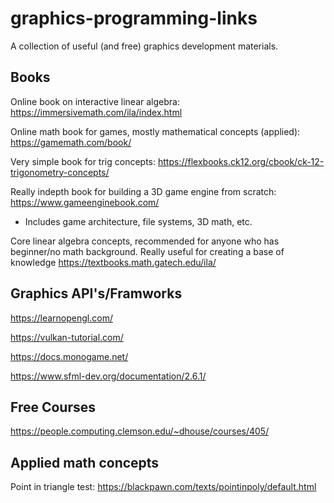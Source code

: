 # graphics-programming-links
A collection of useful (and free) graphics development materials.

<h2> Books </h2>

Online book on interactive linear algebra: https://immersivemath.com/ila/index.html

Online math book for games, mostly mathematical concepts (applied): https://gamemath.com/book/

Very simple book for trig concepts: https://flexbooks.ck12.org/cbook/ck-12-trigonometry-concepts/

Really indepth book for building a 3D game engine from scratch: https://www.gameenginebook.com/
 - Includes game architecture, file systems, 3D math, etc.

Core linear algebra concepts, recommended for anyone who has beginner/no math background. Really useful for creating a base of knowledge
https://textbooks.math.gatech.edu/ila/

<h2> Graphics API's/Framworks </h2>

https://learnopengl.com/

https://vulkan-tutorial.com/

https://docs.monogame.net/

https://www.sfml-dev.org/documentation/2.6.1/

<h2>Free Courses</h2>

https://people.computing.clemson.edu/~dhouse/courses/405/


<h2>Applied math concepts</h2>

Point in triangle test:
https://blackpawn.com/texts/pointinpoly/default.html





